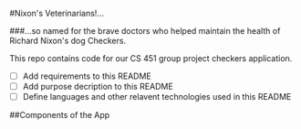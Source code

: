 #Nixon's Veterinarians!...

###...so named for the brave doctors who helped maintain the health of Richard Nixon's dog Checkers. 

This repo contains code for our CS 451 group project checkers application.

- [ ] Add requirements to this README
- [ ] Add purpose decription to this README
- [ ] Define languages and other relavent technologies used in this README

##Components of the App
